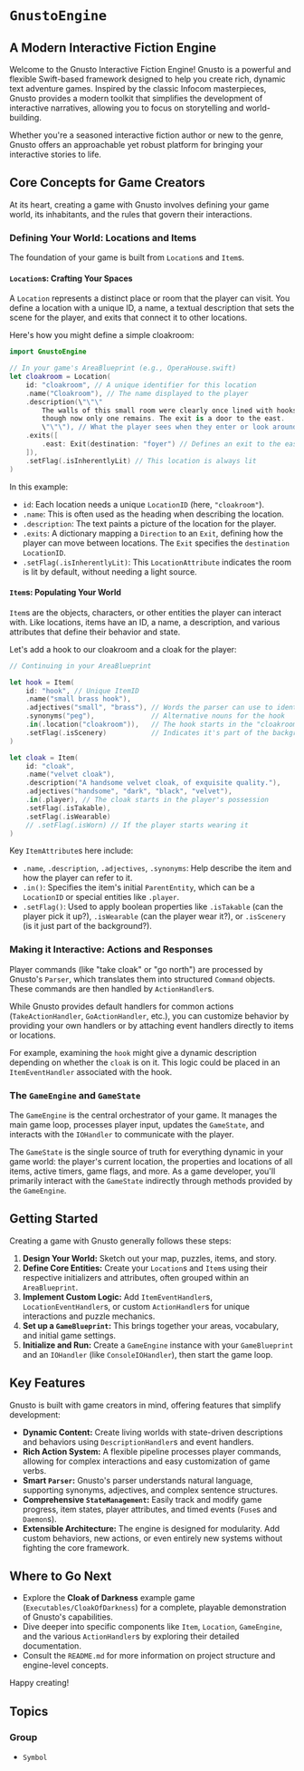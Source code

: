 # `GnustoEngine`

## A Modern Interactive Fiction Engine

Welcome to the Gnusto Interactive Fiction Engine! Gnusto is a powerful and flexible Swift-based
framework designed to help you create rich, dynamic text adventure games. Inspired by the
classic Infocom masterpieces, Gnusto provides a modern toolkit that simplifies the development
of interactive narratives, allowing you to focus on storytelling and world-building.

Whether you're a seasoned interactive fiction author or new to the genre, Gnusto offers an
approachable yet robust platform for bringing your interactive stories to life.

## Core Concepts for Game Creators

At its heart, creating a game with Gnusto involves defining your game world, its inhabitants,
and the rules that govern their interactions.

### Defining Your World: Locations and Items

The foundation of your game is built from `Location`s and `Item`s.

#### `Location`s: Crafting Your Spaces

A `Location` represents a distinct place or room that the player can visit. You define
a location with a unique ID, a name, a textual description that sets the scene for the
player, and exits that connect it to other locations.

Here's how you might define a simple cloakroom:

```swift
import GnustoEngine

// In your game's AreaBlueprint (e.g., OperaHouse.swift)
let cloakroom = Location(
    id: "cloakroom", // A unique identifier for this location
    .name("Cloakroom"), // The name displayed to the player
    .description(\"\"\"
        The walls of this small room were clearly once lined with hooks,
        though now only one remains. The exit is a door to the east.
        \"\"\"), // What the player sees when they enter or look around
    .exits([
        .east: Exit(destination: "foyer") // Defines an exit to the east leading to "foyer"
    ]),
    .setFlag(.isInherentlyLit) // This location is always lit
)
```

In this example:

- `id`: Each location needs a unique `LocationID` (here, `"cloakroom"`).
- `.name`: This is often used as the heading when describing the location.
- `.description`: The text paints a picture of the location for the player.
- `.exits`: A dictionary mapping a `Direction` to an `Exit`, defining how the player
  can move between locations. The `Exit` specifies the `destination` `LocationID`.
- `.setFlag(.isInherentlyLit)`: This `LocationAttribute` indicates the room is lit
  by default, without needing a light source.

#### `Item`s: Populating Your World

`Item`s are the objects, characters, or other entities the player can interact with.
Like locations, items have an ID, a name, a description, and various attributes that
define their behavior and state.

Let's add a hook to our cloakroom and a cloak for the player:

```swift
// Continuing in your AreaBlueprint

let hook = Item(
    id: "hook", // Unique ItemID
    .name("small brass hook"),
    .adjectives("small", "brass"), // Words the parser can use to identify the hook
    .synonyms("peg"),              // Alternative nouns for the hook
    .in(.location("cloakroom")),   // The hook starts in the "cloakroom"
    .setFlag(.isScenery)           // Indicates it's part of the background, likely not takable
)

let cloak = Item(
    id: "cloak",
    .name("velvet cloak"),
    .description("A handsome velvet cloak, of exquisite quality."),
    .adjectives("handsome", "dark", "black", "velvet"),
    .in(.player), // The cloak starts in the player's possession
    .setFlag(.isTakable),
    .setFlag(.isWearable)
    // .setFlag(.isWorn) // If the player starts wearing it
)
```

Key `ItemAttribute`s here include:

- `.name`, `.description`, `.adjectives`, `.synonyms`: Help describe the item and how
  the player can refer to it.
- `.in()`: Specifies the item's initial `ParentEntity`, which can be a `LocationID`
  or special entities like `.player`.
- `.setFlag()`: Used to apply boolean properties like `.isTakable` (can the player pick
  it up?), `.isWearable` (can the player wear it?), or `.isScenery` (is it just part
  of the background?).

### Making it Interactive: Actions and Responses

Player commands (like "take cloak" or "go north") are processed by Gnusto's `Parser`,
which translates them into structured `Command` objects. These commands are then handled
by `ActionHandler`s.

While Gnusto provides default handlers for common actions (`TakeActionHandler`,
`GoActionHandler`, etc.), you can customize behavior by providing your own handlers
or by attaching event handlers directly to items or locations.

For example, examining the `hook` might give a dynamic description depending on whether
the `cloak` is on it. This logic could be placed in an `ItemEventHandler` associated
with the hook.

### The `GameEngine` and `GameState`

The `GameEngine` is the central orchestrator of your game. It manages the main game loop,
processes player input, updates the `GameState`, and interacts with the `IOHandler`
to communicate with the player.

The `GameState` is the single source of truth for everything dynamic in your game world:
the player's current location, the properties and locations of all items, active timers,
game flags, and more. As a game developer, you'll primarily interact with the `GameState`
indirectly through methods provided by the `GameEngine`.

## Getting Started

Creating a game with Gnusto generally follows these steps:

1.  **Design Your World:** Sketch out your map, puzzles, items, and story.
2.  **Define Core Entities:** Create your `Location`s and `Item`s using their
    respective initializers and attributes, often grouped within an `AreaBlueprint`.
3.  **Implement Custom Logic:** Add `ItemEventHandler`s, `LocationEventHandler`s,
    or custom `ActionHandler`s for unique interactions and puzzle mechanics.
4.  **Set up a `GameBlueprint`:** This brings together your areas, vocabulary,
    and initial game settings.
5.  **Initialize and Run:** Create a `GameEngine` instance with your `GameBlueprint`
    and an `IOHandler` (like `ConsoleIOHandler`), then start the game loop.

## Key Features

Gnusto is built with game creators in mind, offering features that simplify development:

- **Dynamic Content:** Create living worlds with state-driven descriptions and behaviors using
  `DescriptionHandler`s and event handlers.
- **Rich Action System:** A flexible pipeline processes player commands, allowing for
  complex interactions and easy customization of game verbs.
- **Smart `Parser`:** Gnusto's parser understands natural language, supporting synonyms,
  adjectives, and complex sentence structures.
- **Comprehensive `StateManagement`:** Easily track and modify game progress, item states,
  player attributes, and timed events (`Fuse`s and `Daemon`s).
- **Extensible Architecture:** The engine is designed for modularity. Add custom behaviors,
  new actions, or even entirely new systems without fighting the core framework.

## Where to Go Next

- Explore the **Cloak of Darkness** example game (`Executables/CloakOfDarkness`) for a
  complete, playable demonstration of Gnusto's capabilities.
- Dive deeper into specific components like `Item`, `Location`, `GameEngine`, and
  the various `ActionHandler`s by exploring their detailed documentation.
- Consult the `README.md` for more information on project structure and engine-level concepts.

Happy creating!

## Topics

### Group

- `Symbol`
